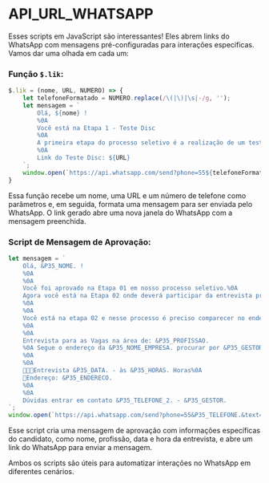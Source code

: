 # API_URL_WHATSAPP
Esses scripts em JavaScript são interessantes! Eles abrem links do WhatsApp com mensagens pré-configuradas para interações específicas. Vamos dar uma olhada em cada um:

### Função `$.lik`:
```javascript
$.lik = (nome, URL, NUMERO) => {
    let telefoneFormatado = NUMERO.replace(/\(|\)|\s|-/g, '');
    let mensagem = `
        Olá, ${nome} ! 
        %0A
        Você está na Etapa 1 - Teste Disc
        %0A
        A primeira etapa do processo seletivo é a realização de um teste, não tem resposta certa ou errada, é bem tranquilo. Em menos de 5 minutos você responde:
        %0A
        Link do Teste Disc: ${URL}
    `;
    window.open(`https://api.whatsapp.com/send?phone=55${telefoneFormatado}&text=${mensagem}`, '_blank');
}
```
Essa função recebe um nome, uma URL e um número de telefone como parâmetros e, em seguida, formata uma mensagem para ser enviada pelo WhatsApp. O link gerado abre uma nova janela do WhatsApp com a mensagem preenchida.

### Script de Mensagem de Aprovação:
```javascript
let mensagem = `
    Olá, &P35_NOME. !
    %0A
    %0A
    Você foi aprovado na Etapa 01 em nosso processo seletivo.%0A
    Agora você está na Etapa 02 onde deverá participar da entrevista presencial:
    %0A
    %0A
    Você está na etapa 02 e nesse processo é preciso comparecer no endereço abaixo:
    %0A
    %0A
    Entrevista para as Vagas na área de: &P35_PROFISSAO.
    %0A Segue o endereço da &P35_NOME_EMPRESA. procurar por &P35_GESTOR.
    %0A
    %0A
    🧑🏻‍💻Entrevista &P35_DATA. - às &P35_HORAS. Horas%0A
    📍Endereço: &P35_ENDERECO.
    %0A
    %0A
    Dúvidas entrar em contato &P35_TELEFONE_2. - &P35_GESTOR.
`;
window.open(`https://api.whatsapp.com/send?phone=55&P35_TELEFONE.&text=${mensagem}`, '_blank');
```
Esse script cria uma mensagem de aprovação com informações específicas do candidato, como nome, profissão, data e hora da entrevista, e abre um link do WhatsApp para enviar a mensagem.

Ambos os scripts são úteis para automatizar interações no WhatsApp em diferentes cenários.
